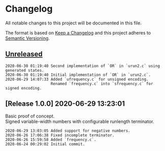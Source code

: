# Changelog
All notable changes to this project will be documented in this file.

The format is based on [Keep a Changelog](http://keepachangelog.com/en/1.0.0/)
and this project adheres to [Semantic Versioning](http://semver.org/spec/v2.0.0.html).

## [Unreleased]

```
2020-06-30 01:19:40 Second implementation of `OR` in `urun2.c` using generated states.
2020-06-30 01:19:40 Initial implementation of `OR` in `urun2.c`.
2020-06-29 14:07:33 Added `ufrequency.c` for unsigned encoding.
                    Renamed `frequency.c` into `sfrequency.c` for signed encoding. 
```

## [Release 1.0.0] 2020-06-29 13:23:01

Basic proof of concept.  
Signed variable-width numbers with configurable runlength terminator.  

```
2020-06-29 13:03:05 Added support for negative numbers.
2020-06-26 17:06:38 Fixed incomplete terminator.
2020-06-26 15:59:58 Added `frequency.c`.
2020-06-24 00:29:02 Initial commit.
```

[Unreleased]: /RockingShip/armonika/compare/v1.0.0...HEAD
